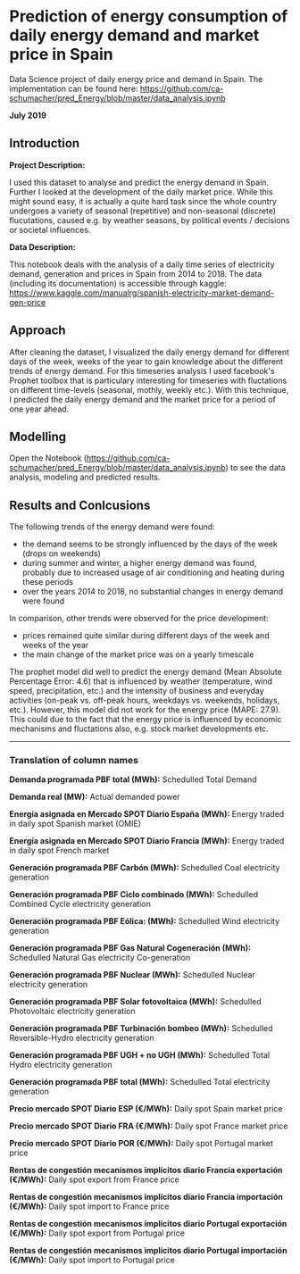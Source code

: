 # Prediction of energy consumption of daily energy demand and market price in Spain

Data Science project of daily energy price and demand in Spain. The implementation can be found here: https://github.com/ca-schumacher/pred_Energy/blob/master/data_analysis.ipynb

**July 2019**

## Introduction

**Project Description:**

I used this dataset to analyse and predict the energy demand in Spain. Further I looked at the development of the daily market price. While this might sound easy, it is actually a quite hard task since the whole country undergoes a variety of seasonal (repetitive) and non-seasonal (discrete) flucutations, caused e.g. by weather seasons, by political events / decisions or societal influences.

**Data Description:**

This notebook deals with the analysis of a daily time series of electricity demand, generation and prices in Spain from 2014 to 2018. The data (including its documentation) is accessible through kaggle: https://www.kaggle.com/manualrg/spanish-electricity-market-demand-gen-price

## Approach

After cleaning the dataset, I visualized the daily energy demand for different days of the week, weeks of the year to gain knowledge about the different trends of energy demand.
For this timeseries analysis I used facebook's Prophet toolbox that is particulary interesting for timeseries with fluctations on different time-levels (seasonal, mothly, weekly etc.). 
With this technique, I predicted the daily energy demand and the market price for a period of one year ahead.

## Modelling

Open the Notebook (https://github.com/ca-schumacher/pred_Energy/blob/master/data_analysis.ipynb) to see the data analysis, modeling and predicted results.

## Results and Conlcusions

The following trends of the energy demand were found:
- the demand seems to be strongly influenced by the days of the week (drops on weekends)
- during summer and winter, a higher energy demand was found, probably due to increased usage of air conditioning and heating during these periods
- over the years 2014 to 2018, no substantial changes in energy demand were found

In comparison, other trends were observed for the price development:
- prices remained quite similar during different days of the week and weeks of the year
- the main change of the market price was on a yearly timescale

The prophet model did well to predict the energy demand (Mean Absolute Percentage Error: 4.6) that is influenced by weather (temperature, wind speed, precipitation, etc.) and the intensity of business and everyday activities (on-peak vs. off-peak hours, weekdays vs. weekends, holidays, etc.). However, this model did not work for the energy price (MAPE: 27.9). This could due to the fact that the energy price is influenced by economic mechanisms and fluctations also, e.g. stock market developments etc.




---


### Translation of column names

**Demanda programada PBF total (MWh):** Schedulled Total Demand

**Demanda real (MW):** Actual demanded power

**Energía asignada en Mercado SPOT Diario España (MWh):** Energy traded in daily spot Spanish market (OMIE)

**Energía asignada en Mercado SPOT Diario Francia (MWh):** Energy traded in daily spot French market

**Generación programada PBF Carbón (MWh):** Schedulled Coal electricity generation

**Generación programada PBF Ciclo combinado (MWh):** Schedulled Combined Cycle electricity generation

**Generación programada PBF Eólica: (MWh):** Schedulled Wind electricity generation

**Generación programada PBF Gas Natural Cogeneración (MWh):** Schedulled Natural Gas electricity Co-generation

**Generación programada PBF Nuclear (MWh):** Schedulled Nuclear electricity generation

**Generación programada PBF Solar fotovoltaica (MWh):** Schedulled Photovoltaic electricity generation

**Generación programada PBF Turbinación bombeo (MWh):** Schedulled Reversible-Hydro electricity generation

**Generación programada PBF UGH + no UGH (MWh):** Schedulled Total Hydro electricity generation

**Generación programada PBF total (MWh):** Schedulled Total electricity generation

**Precio mercado SPOT Diario ESP (€/MWh):** Daily spot Spain market price

**Precio mercado SPOT Diario FRA (€/MWh):** Daily spot France market price 

**Precio mercado SPOT Diario POR (€/MWh):** Daily spot Portugal market price

**Rentas de congestión mecanismos implícitos diario Francia exportación (€/MWh):** Daily spot export from France price

**Rentas de congestión mecanismos implícitos diario Francia importación (€/MWh):** Daily spot import to France price

**Rentas de congestión mecanismos implícitos diario Portugal exportación (€/MWh):** Daily spot export from Portugal price

**Rentas de congestión mecanismos implícitos diario Portugal importación (€/MWh):** Daily spot import to Portugal price
